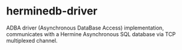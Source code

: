 # herminedb-driver
ADBA driver (Asynchronous DataBase Access) implementation, communicates with a Hermine Asynchronous SQL database via TCP multiplexed channel.